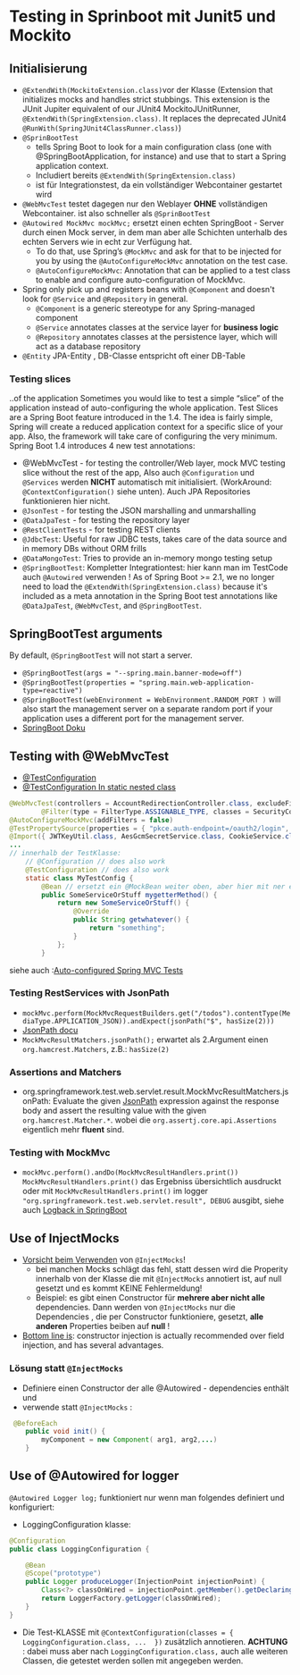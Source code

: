 # Testing in Sprinboot mit Junit5 und Mockito
## Initialisierung
* `@ExtendWith(MockitoExtension.class)`vor der Klasse (Extension that initializes mocks and handles strict stubbings. This extension is the JUnit Jupiter equivalent of our JUnit4 MockitoJUnitRunner, `@ExtendWith(SpringExtension.class)`. It replaces the deprecated JUnit4 `@RunWith(SpringJUnit4ClassRunner.class)`)
* `@SprinBootTest` 
  * tells Spring Boot to look for a main configuration class (one with @SpringBootApplication, for instance) and use that to start a Spring application context.
  * Includiert bereits `@ExtendWith(SpringExtension.class)`
  * ist für Integrationstest, da ein vollständiger Webcontainer gestartet wird
* `@WebMvcTest` testet dagegen nur den Weblayer **OHNE** vollständigen Webcontainer. ist also schneller als `@SprinBootTest`
* `@Autowired MockMvc mockMvc;` ersetzt einen echten SpringBoot - Server durch einen Mock server, in dem man aber alle Schichten unterhalb des echten Servers wie in echt zur Verfügung hat.
  * To do that, use Spring’s `@MockMvc` and ask for that to be injected for you by using the `@AutoConfigureMockMvc` annotation on the test case.
  * `@AutoConfigureMockMvc`: Annotation that can be applied to a test class to enable and configure auto-configuration of MockMvc.
* Spring only pick up and registers beans with `@Component`  and doesn't look for `@Service` and `@Repository` in general.
  * `@Component` is a generic stereotype for any Spring-managed component
  * `@Service` annotates classes at the service layer for **business logic**
  * `@Repository` annotates classes at the persistence layer, which will act as a database repository
* `@Entity` JPA-Entity , DB-Classe entspricht oft einer DB-Table

### Testing slices 
..of the application Sometimes you would like to test a simple “slice” of the application instead of auto-configuring the whole application. Test Slices are a Spring Boot feature introduced in the 1.4. The idea is fairly simple, Spring will create a reduced application context for a specific slice of your app.
Also, the framework will take care of configuring the very minimum. Spring Boot 1.4 introduces 4 new test annotations:
* @WebMvcTest - for testing the controller/Web layer,  mock MVC testing slice without the rest of the app, Also auch `@Configuration` und `@Services` werden **NICHT** automatisch mit initialisiert. (WorkAround: `@ContextConfiguration()` siehe unten). Auch JPA Repositories funktionieren hier nicht.
* `@JsonTest` - for testing the JSON marshalling and unmarshalling
* `@DataJpaTest` - for testing the repository layer
* `@RestClientTests` - for testing REST clients
* `@JdbcTest`: Useful for raw JDBC tests, takes care of the data source and in memory DBs without ORM frills
* `@DataMongoTest`: Tries to provide an in-memory mongo testing setup
* `@SpringBootTest`: Kompletter Integrationtest: hier kann man im TestCode auch `@Autowired` verwenden !
As of Spring Boot >= 2.1, we no longer need to load the `@ExtendWith(SpringExtension.class)` because it's included as a meta annotation in the Spring Boot test annotations like `@DataJpaTest`, `@WebMvcTest`, and `@SpringBootTest`.
## SpringBootTest arguments
By default, `@SpringBootTest` will not start a server.
* `@SpringBootTest(args = "--spring.main.banner-mode=off")`
* `@SpringBootTest(properties = "spring.main.web-application-type=reactive")`
* `@SpringBootTest(webEnvironment = WebEnvironment.RANDOM_PORT )` will also start the management server on a separate random port if your application uses a different port for the management server.
* [SpringBoot Doku](https://docs.spring.io/spring-boot/docs/2.4.2/reference/html/spring-boot-features.html#boot-features-testing-spring-boot-applications)

## Testing with @WebMvcTest
* [@TestConfiguration](https://www.logicbig.com/tutorials/spring-framework/spring-boot/test-configuration.html)
* [@TestConfiguration In static nested class](https://www.logicbig.com/tutorials/spring-framework/spring-boot/test-configuration-in-nested-class.html)
```Java
@WebMvcTest(controllers = AccountRedirectionController.class, excludeFilters = {
        @Filter(type = FilterType.ASSIGNABLE_TYPE, classes = SecurityConfig.class) })
@AutoConfigureMockMvc(addFilters = false)
@TestPropertySource(properties = { "pkce.auth-endpoint=/oauth2/login", "pkce.token-endpoint=/oauth2/token" })
@Import({ JWTKeyUtil.class, AesGcmSecretService.class, CookieService.class }) 
...
// innerhalb der TestKlasse:
    // @Configuration // does also work
    @TestConfiguration // does also work
    static class MyTestConfig {
        @Bean // ersetzt ein @MockBean weiter oben, aber hier mit ner echte Bean und der möglichkeit einzelne methoden zu ueberschreiben
        public SomeServiceOrStuff mygetterMethod() {
            return new SomeServiceOrStuff() {
                @Override
                public String getwhatever() {
                    return "something";
                }
            };
        }

```
siehe auch :[Auto-configured Spring MVC Tests](https://docs.spring.io/spring-boot/docs/current/reference/html/spring-boot-features.html#boot-features-testing-spring-boot-applications-testing-autoconfigured-mvc-tests)

### Testing RestServices with JsonPath
* `mockMvc.perform(MockMvcRequestBuilders.get("/todos").contentType(MediaType.APPLICATION_JSON)).andExpect(jsonPath("$", hasSize(2)))`
* [JsonPath docu](https://github.com/json-path/JsonPath)
* `MockMvcResultMatchers.jsonPath();` erwartet als 2.Argument einen `org.hamcrest.Matchers`, z.B.: `hasSize(2)`
### Assertions and Matchers
* org.springframework.test.web.servlet.result.MockMvcResultMatchers.jsonPath: Evaluate the given [JsonPath](https://github.com/jayway/JsonPath)  expression against the response body and assert the resulting value with the given  `org.hamcrest.Matcher.*`. wobei die `org.assertj.core.api.Assertions` eigentlich mehr **fluent** sind.

### Testing with MockMvc
*  `mockMvc.perform().andDo(MockMvcResultHandlers.print())` `MockMvcResultHandlers.print()` das Ergebniss übersichtlich ausdruckt oder mit  `MockMvcResultHandlers.print()` im logger `"org.springframework.test.web.servlet.result", DEBUG` ausgibt, siehe auch [Logback in SpringBoot](logback.md)



## Use of **InjectMocks**
* [Vorsicht beim Verwenden](https://tedvinke.wordpress.com/2014/02/13/mockito-why-you-should-not-use-injectmocks-annotation-to-autowire-fields/) von `@InjectMocks`! 
  * bei manchen Mocks schlägt das fehl, statt dessen wird die Properity innerhalb von der Klasse die mit `@InjectMocks` annotiert ist, auf null gesetzt und es kommt KEINE Fehlermeldung!
  * Beispiel: es gibt einen Constructor für **mehrere aber nicht alle** dependencies. Dann werden von `@InjectMocks` nur die Dependencies , die per Constructor funktioniere, gesetzt, **alle anderen** Properties beiben auf **null** !
* [Bottom line is](https://stackoverflow.com/questions/40620000/spring-autowire-on-properties-vs-constructor):  constructor injection is actually recommended over field injection, and has several advantages. 
### Lösung statt `@InjectMocks`
* Definiere einen Constructor der alle @Autowired - dependencies enthält und
* verwende statt `@InjectMocks` :
```Java
 @BeforeEach
    public void init() {
        myComponent = new Component( arg1, arg2,...)
    }
```      

## Use of @Autowired for logger
`@Autowired Logger log;` funktioniert nur wenn man folgendes definiert und konfiguriert:
* LoggingConfiguration klasse: 
```java
@Configuration
public class LoggingConfiguration {

    @Bean
    @Scope("prototype")
    public Logger produceLogger(InjectionPoint injectionPoint) {
        Class<?> classOnWired = injectionPoint.getMember().getDeclaringClass();
        return LoggerFactory.getLogger(classOnWired);
    }
}
```
* Die Test-KLASSE  mit `@ContextConfiguration(classes = { LoggingConfiguration.class, ...  })` zusätzlich annotieren. **ACHTUNG** : dabei muss aber nach `LoggingConfiguration.class,` auch alle weiteren Classen, die getestet werden sollen mit angegeben werden. 

